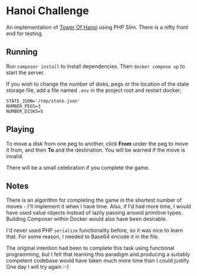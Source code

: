 # Hanoi Challenge

An implementation of [Tower Of Hanoi](https://en.wikipedia.org/wiki/Tower_of_Hanoi) using PHP Slim. There is a nifty front end for testing.

## Running

Run ```composer install``` to install dependencies. Then ```docker compose up``` to start the server.

If you wish to change the number of disks, pegs or the location of the state storage file, add a file named ```.env``` in the project root and restart docker;

```
STATE_JSON='/tmp/state.json'
NUMBER_PEGS=3
NUMBER_DISKS=5
```

## Playing

To move a disk from one peg to another, click **From** under the peg to move it from, and then **To** and the destination. You will be warned if the move is invalid.

There will be a small celebration if you complete the game.

## Notes

There is an algorithm for completing the game in the shortest number of moves - I'll implement it when I have time. Also, if I'd had more time, I would have used value objects instead of lazily passing around primitive types. Building Composer within Docker would also have been desirable.

I'd never used PHP ```serialize``` functionality before, so it was nice to learn that. For some reason, I needed to Base64 encode it in the file.

The original intention had been to complete this task using functional programming, but I felt that learning this paradigm and producing a suitably competent codebase would have taken much more time than I could justify. One day I will try again :-)
